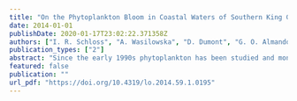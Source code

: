 ```yaml
---
title: "On the Phytoplankton Bloom in Coastal Waters of Southern King George Island (Antarctica) in January 2010: An Exceptional Feature?"
date: 2014-01-01
publishDate: 2020-01-17T23:02:22.371358Z
authors: ["I. R. Schloss", "A. Wasilowska", "D. Dumont", "G. O. Almandoz", "M. P. Hernando", "C.-A. Michaud-Tremblay", "L. A. Saravia", "M. Rzepecki", "P. Monien", "D. Monien", "E. E. Kopczyńska", "A. V. Bers", "G. A. Ferreyra"]
publication_types: ["2"]
abstract: "Since the early 1990s phytoplankton has been studied and monitored in Potter Cove (PC) and Admiralty Bay (AB), King George/25 de Mayo Island, South Shetlands. Phytoplankton biomass is typically low compared to other Antarctic shelf environments, with average spring - summer values below 1 mg chlorophyll a m-3. The physical conditions in the area (reduced irradiance induced by particles originated from the land, intense winds) limit the coastal productivity at King George Island (KGI), as a result of shallow Sverdrup's critical depths (Zc) and large turbulent mixing depths (Zt). In January 2010 a large phytoplankton bloom with a maximum of around 20, and monthly averages of 4 (PC) and 6 (AB) mg chlorophyll a m-3, was observed in the area, making it by far the largest recorded bloom over the last 20 years. Dominant phytoplankton species were the typical bloom-forming diatoms that are usually found in the western Antarctic Peninsula area. Anomalously cold air temperature and dominant winds from the eastern sector seem to explain adequate light:mixing environment. Local physical conditions were analyzed by means of the relation between Zc and Zt and conditions were found adequate for allowing phytoplankton development. However, a multi-year analysis indicates that these conditions may be necessary but not sufficient to guarantee phytoplankton accumulation. The relation between maximum chlorophyll a values and air temperature suggests that bottom-up control would render such large blooms even less frequent in KGI under the warmer climate expected in the area during the second half of the present century."
featured: false
publication: ""
url_pdf: "https://doi.org/10.4319/lo.2014.59.1.0195"
---
```


